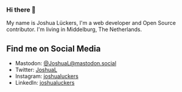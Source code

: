 ### Hi there 👋

My name is Joshua Lückers, I'm a web developer and Open Source contributor. I'm living in Middelburg, The Netherlands.


## Find me on Social Media
- Mastodon: <a href="https://mastodon.social/@JoshuaL" rel="me">@JoshuaL@mastodon.social</a>
- Twitter: [JoshuaL](https://twitter.com/JoshuaL)
- Instagram: [joshualuckers](https://instagram.com/joshualuckers)
- LinkedIn: [joshualuckers](https://www.linkedin.com/in/joshualuckers)
